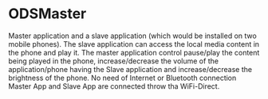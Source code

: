 # ODSMaster
Master application and a slave application (which would be installed on two mobile phones). 
The slave application can access the local media content in the phone and play it.
The master application control pause/play the content being played in the phone, increase/decrease the volume of the application/phone having the Slave application and increase/decrease the brightness of the phone.
No need of Internet or Bluetooth connection 
Master App and Slave App are connected throw tha WiFi-Direct.
